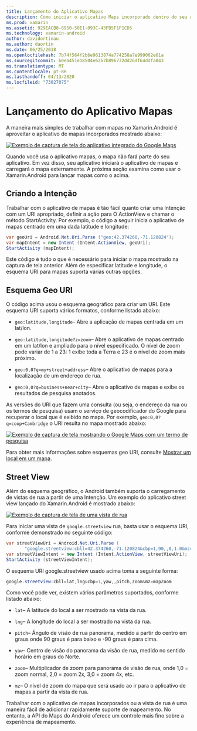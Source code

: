 ```yaml
---
title: Lançamento do Aplicativo Mapas
description: Como iniciar o aplicativo Maps incorporado dentro do seu aplicativo Xamarin.Android.
ms.prod: xamarin
ms.assetid: 929EACB8-8950-50E1-093C-43FB5F1F1CD5
ms.technology: xamarin-android
author: davidortinau
ms.author: daortin
ms.date: 06/25/2018
ms.openlocfilehash: 7b74f564f2b6e9613874a774258a7e999002e61a
ms.sourcegitcommit: b0ea451e18504e6267b896732dd26df64ddfa843
ms.translationtype: MT
ms.contentlocale: pt-BR
ms.lasthandoff: 04/13/2020
ms.locfileid: "73027075"
---
```

# <a name="launching-the-maps-application"></a>Lançamento do Aplicativo Mapas

A maneira mais simples de trabalhar com mapas no Xamarin.Android é aproveitar o aplicativo de mapas incorporados mostrado abaixo:

[![Exemplo de captura de tela do aplicativo integrado do Google Maps](maps-application-images/01-mapsapplication.png)](maps-application-images/01-mapsapplication.png#lightbox)

Quando você usa o aplicativo mapas, o mapa não fará parte do seu aplicativo. Em vez disso, seu aplicativo iniciará o aplicativo de mapas e carregará o mapa externamente. A próxima seção examina como usar o Xamarin.Android para lançar mapas como o acima.

## <a name="creating-the-intent"></a>Criando a Intenção

Trabalhar com o aplicativo de mapas é tão fácil quanto criar uma Intenção com um URI apropriado, definir a ação para O ActionView e chamar o método StartActivity. Por exemplo, o código a seguir inicia o aplicativo de mapas centrado em uma dada latitude e longitude:

```csharp
var geoUri = Android.Net.Uri.Parse ("geo:42.374260,-71.120824");
var mapIntent = new Intent (Intent.ActionView, geoUri);
StartActivity (mapIntent);
```

Este código é tudo o que é necessário para iniciar o mapa mostrado na captura de tela anterior. Além de especificar latitude e longitude, o esquema URI para mapas suporta várias outras opções.

## <a name="geo-uri-scheme"></a>Esquema Geo URI

O código acima usou o esquema geográfico para criar um URI. Este esquema URI suporta vários formatos, conforme listado abaixo:

- `geo:latitude,longitude`&ndash; Abre a aplicação de mapas centrada em um lat/lon. 

- `geo:latitude,longitude?z=zoom`&ndash; Abre o aplicativo de mapas centrado em um lat/lon e ampliado para o nível especificado. O nível de zoom pode variar de 1 a 23: 1 exibe toda a Terra e 23 é o nível de zoom mais próximo.

- `geo:0,0?q=my+street+address`&ndash; Abre o aplicativo de mapas para a localização de um endereço de rua. 

- `geo:0,0?q=business+near+city`&ndash; Abre o aplicativo de mapas e exibe os resultados de pesquisa anotados. 

As versões do URI que fazem uma consulta (ou seja, o endereço da rua ou os termos de pesquisa) usam o serviço de geocodificador do Google para recuperar o local que é exibido no mapa. Por exemplo, `geo:0,0?q=coop+Cambridge` o URI resulta no mapa mostrado abaixo:

[![Exemplo de captura de tela mostrando o Google Maps com um termo de pesquisa](maps-application-images/02-mapsearch.png)](maps-application-images/02-mapsearch.png#lightbox)

Para obter mais informações sobre esquemas geo URI, consulte [Mostrar um local em um mapa](https://developer.android.com/guide/components/intents-common.html#Maps).

## <a name="street-view"></a>Street View

Além do esquema geográfico, o Android também suporta o carregamento de vistas de rua a partir de uma Intenção. Um exemplo do aplicativo street view lançado do Xamarin.Android é mostrado abaixo:

[![Exemplo de captura de tela de uma vista de rua](maps-application-images/03-streetview.png)](maps-application-images/03-streetview.png#lightbox)

Para iniciar uma vista de `google.streetview` rua, basta usar o esquema URI, conforme demonstrado no seguinte código:

```csharp
var streetViewUri = Android.Net.Uri.Parse (
       "google.streetview:cbll=42.374260,-71.120824&cbp=1,90,,0,1.0&mz=20");  
var streetViewIntent = new Intent (Intent.ActionView, streetViewUri);  
StartActivity (streetViewIntent);
```

O esquema URI google.streetview usado acima toma a seguinte forma:

```csharp
google.streetview:cbll=lat,lng&cbp=1,yaw,,pitch,zoom&mz=mapZoom
```

Como você pode ver, existem vários parâmetros suportados, conforme listado abaixo:

- `lat`&ndash; A latitude do local a ser mostrado na vista da rua.

- `lng`&ndash; A longitude do local a ser mostrado na vista da rua.

- `pitch`&ndash; Ângulo de visão de rua panorama, medido a partir do centro em graus onde 90 graus é para baixo e -90 graus é para cima.

- `yaw`&ndash; Centro de visão do panorama da visão de rua, medido no sentido horário em graus do Norte.

- `zoom`&ndash; Multiplicador de zoom para panorama de visão de rua, onde 1,0 = zoom normal, 2,0 = zoom 2x, 3,0 = zoom 4x, etc.

- `mz`&ndash; O nível de zoom do mapa que será usado ao ir para o aplicativo de mapas a partir da vista de rua.

Trabalhar com o aplicativo de mapas incorporados ou a vista de rua é uma maneira fácil de adicionar rapidamente suporte de mapeamento. No entanto, a API do Maps do Android oferece um controle mais fino sobre a experiência de mapeamento.
